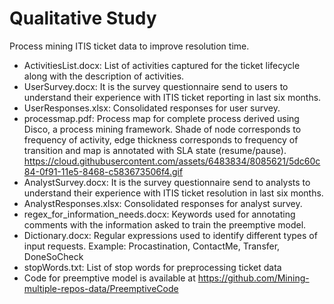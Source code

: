 # Qualitative Study
Process mining ITIS ticket data to improve resolution time.

- ActivitiesList.docx: List of activities captured for the ticket lifecycle along with the description of activities.
- UserSurvey.docx: It is the survey questionnaire send to users to understand their experience with ITIS ticket reporting in last six months.
- UserResponses.xlsx: Consolidated responses for user survey.
- processmap.pdf: Process map for complete process derived using Disco, a process mining framework. Shade of node corresponds to frequency of activity, edge thickness corresponds to frequency of transition and map is annotated with SLA state (resume/pause).
https://cloud.githubusercontent.com/assets/6483834/8085621/5dc60c84-0f91-11e5-8468-c583673506f4.gif
- AnalystSurvey.docx: It is the survey questionnaire send to analysts to understand their experience with ITIS ticket resolution in last six months.
- AnalystResponses.xlsx: Consolidated responses for analyst survey.
- regex_for_information_needs.docx: Keywords used for annotating comments with the information asked to train the preemptive model.
- Dictionary.docx: Regular expressions used to identify different types of input requests. Example: Procastination, ContactMe, Transfer, DoneSoCheck
- stopWords.txt: List of stop words for preprocessing ticket data
- Code for preemptive model is available at https://github.com/Mining-multiple-repos-data/PreemptiveCode
